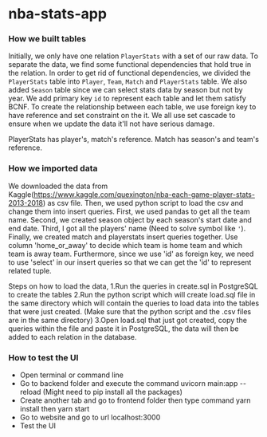 # nba-stats-app

### How we built tables

Initially, we only have one relation `PlayerStats` with a set of our raw data. To separate the data, we find some functional dependencies that hold true in the relation. In order to get rid of functional dependencies, we divided the `PlayerStats` table into
`Player`, `Team`, `Match` and `PlayerStats` table. We also added `Season` table since we can select stats data by season
but not by year. We add primary key `id` to represent each table and let them satisfy BCNF. To create the relationship between
each table, we use foreign key to have reference and set constraint on the it. We all use set cascade to ensure when we
update the data it'll not have serious damage.

PlayerStats has player's, match's reference.
Match has season's and team's reference.

### How we imported data

We downloaded the data from Kaggle(https://www.kaggle.com/quexington/nba-each-game-player-stats-2013-2018) as csv file.
Then, we used python script to load the csv and change them into insert queries. First, we used pandas to get all the
team name. Second, we created season object by each season's start date and end date. Third, I got all the players' name
(Need to solve symbol like `'`). Finally, we created match and playerstats insert queries together. Use column 'home_or_away'
to decide which team is home team and which team is away team. Furthermore, since we use 'id' as foreign key, we need to
use 'select' in our insert queries so that we can get the 'id' to represent related tuple.

Steps on how to load the data,
1.Run the queries in create.sql in PostgreSQL to create the tables
2.Run the python script which will create load.sql file in the same directory which will contain the queries to load data into the tables that were just created. (Make sure that the python script and the .csv files are in the same directory)
3.Open load.sql that just got created, copy the queries within the file and paste it in PostgreSQL, the data will then be added to each relation in the database.

### How to test the UI

- Open terminal or command line
- Go to backend folder and execute the command uvicorn main:app --reload (Might need to pip install all the packages)
- Create another tab and go to frontend folder then type command yarn install then yarn start
- Go to website and go to url localhost:3000
- Test the UI
